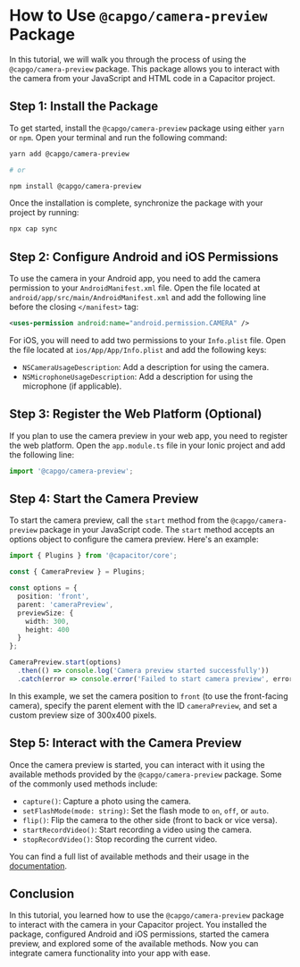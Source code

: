 # How to Use `@capgo/camera-preview` Package

In this tutorial, we will walk you through the process of using the `@capgo/camera-preview` package. This package allows you to interact with the camera from your JavaScript and HTML code in a Capacitor project.

## Step 1: Install the Package

To get started, install the `@capgo/camera-preview` package using either `yarn` or `npm`. Open your terminal and run the following command:

```bash
yarn add @capgo/camera-preview

# or 

npm install @capgo/camera-preview
```

Once the installation is complete, synchronize the package with your project by running:

```bash
npx cap sync
```

## Step 2: Configure Android and iOS Permissions

To use the camera in your Android app, you need to add the camera permission to your `AndroidManifest.xml` file. Open the file located at `android/app/src/main/AndroidManifest.xml` and add the following line before the closing `</manifest>` tag:

```xml
<uses-permission android:name="android.permission.CAMERA" />
```

For iOS, you will need to add two permissions to your `Info.plist` file. Open the file located at `ios/App/App/Info.plist` and add the following keys:

- `NSCameraUsageDescription`: Add a description for using the camera.
- `NSMicrophoneUsageDescription`: Add a description for using the microphone (if applicable).

## Step 3: Register the Web Platform (Optional)

If you plan to use the camera preview in your web app, you need to register the web platform. Open the `app.module.ts` file in your Ionic project and add the following line:

```typescript
import '@capgo/camera-preview';
```

## Step 4: Start the Camera Preview

To start the camera preview, call the `start` method from the `@capgo/camera-preview` package in your JavaScript code. The `start` method accepts an options object to configure the camera preview. Here's an example:

```typescript
import { Plugins } from '@capacitor/core';

const { CameraPreview } = Plugins;

const options = {
  position: 'front',
  parent: 'cameraPreview',
  previewSize: {
    width: 300,
    height: 400
  }
};

CameraPreview.start(options)
  .then(() => console.log('Camera preview started successfully'))
  .catch(error => console.error('Failed to start camera preview', error));
```

In this example, we set the camera position to `front` (to use the front-facing camera), specify the parent element with the ID `cameraPreview`, and set a custom preview size of 300x400 pixels.

## Step 5: Interact with the Camera Preview

Once the camera preview is started, you can interact with it using the available methods provided by the `@capgo/camera-preview` package. Some of the commonly used methods include:

- `capture()`: Capture a photo using the camera.
- `setFlashMode(mode: string)`: Set the flash mode to `on`, `off`, or `auto`.
- `flip()`: Flip the camera to the other side (front to back or vice versa).
- `startRecordVideo()`: Start recording a video using the camera.
- `stopRecordVideo()`: Stop recording the current video.

You can find a full list of available methods and their usage in the [documentation](https://github.com/Cap-go/capgo/blob/main/packages/camera-preview/README.md#methods).

## Conclusion

In this tutorial, you learned how to use the `@capgo/camera-preview` package to interact with the camera in your Capacitor project. You installed the package, configured Android and iOS permissions, started the camera preview, and explored some of the available methods. Now you can integrate camera functionality into your app with ease.